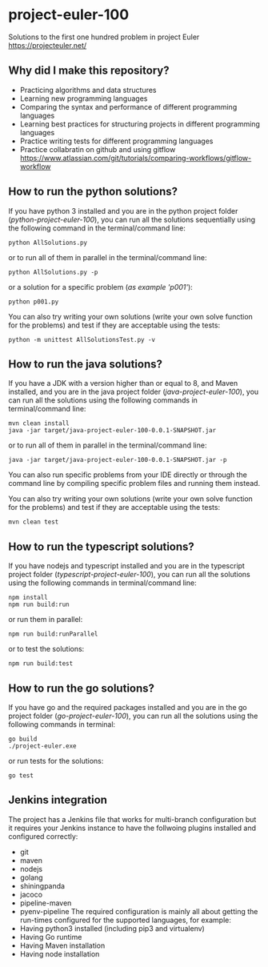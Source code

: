 # project-euler-100
Solutions to the first one hundred problem in project Euler https://projecteuler.net/

## Why did I make this repository?
- Practicing algorithms and data structures
- Learning new programming languages
- Comparing the syntax and performance of different programming languages
- Learning best practices for structuring projects in different programming languages
- Practice writing tests for different programming languages
- Practice collabratin on github and using gitflow https://www.atlassian.com/git/tutorials/comparing-workflows/gitflow-workflow

## How to run the python solutions?

If you have python 3 installed and you are in the python project folder (*python-project-euler-100*), you can run all the solutions sequentially using the following command in the terminal/command line:

    python AllSolutions.py

or to run all of them in parallel in the terminal/command line:

    python AllSolutions.py -p

or a solution for a specific problem (*as example 'p001'*):

    python p001.py

You can also try writing your own solutions (write your own solve function for the problems) and test if they are acceptable using the tests:

    python -m unittest AllSolutionsTest.py -v
## How to run the java solutions?
If you have a JDK with a version higher than or equal to 8, and Maven installed, and you are in the java project folder (*java-project-euler-100*), you can run all the solutions using the following commands in terminal/command line:

    mvn clean install
    java -jar target/java-project-euler-100-0.0.1-SNAPSHOT.jar

or to run all of them in parallel in the terminal/command line:

    java -jar target/java-project-euler-100-0.0.1-SNAPSHOT.jar -p
You can also run specific problems from your IDE directly or through the command line by compiling specific problem files and running them instead.

You can also try writing your own solutions (write your own solve function for the problems) and test if they are acceptable using the tests:

    mvn clean test
## How to run the typescript solutions?
If you have nodejs and typescript installed and you are in the typescript project folder (*typescript-project-euler-100*), you can run all the solutions using the following commands in terminal/command line:

    npm install
    npm run build:run

or run them in parallel:

    npm run build:runParallel
or to test the solutions:

    npm run build:test

## How to run the go solutions?
If you have go and the required packages installed and you are in the go project folder (*go-project-euler-100*), you can run all the solutions using the following commands in terminal:

    go build
    ./project-euler.exe

or run tests for the solutions:

    go test

## Jenkins integration
The project has a Jenkins file that works for multi-branch configuration but it requires your Jenkins instance to have the follwoing plugins installed and configured correctly:
- git
- maven
- nodejs
- golang
- shiningpanda
- jacoco
- pipeline-maven
- pyenv-pipeline
The required configuration is mainly all about getting the run-times configured for the supported languages, for example:
- Having python3 installed (including pip3 and virtualenv)
- Having Go runtime
- Having Maven installation
- Having node installation
